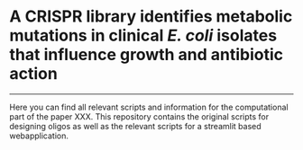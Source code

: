 # A CRISPR library identifies metabolic mutations in clinical *E. coli* isolates that influence growth and antibiotic action
---------
Here you can find all relevant scripts and information for the computational part of the paper XXX.
This repository contains the original scripts for designing oligos as well as the relevant scripts for a streamlit based webapplication.